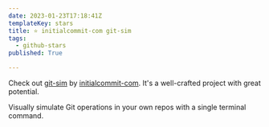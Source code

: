 ```yaml
---
date: 2023-01-23T17:18:41Z
templateKey: stars
title: ⭐ initialcommit-com git-sim
tags:
  - github-stars
published: True

---
```


Check out [git-sim](https://github.com/initialcommit-com/git-sim) by [initialcommit-com](https://github.com/initialcommit-com). It's a well-crafted project with great potential.

Visually simulate Git operations in your own repos with a single terminal command.
